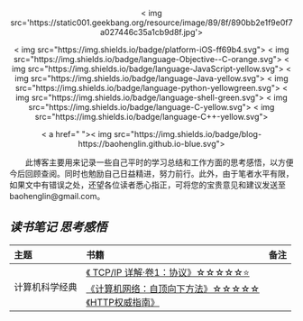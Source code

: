 <p align='center'>
< img src='https://static001.geekbang.org/resource/image/89/8f/890bb2e1f9e0f7a027446c35a1cb9d8f.jpg'>
</p >

<p align='center'>
< img src="https://img.shields.io/badge/platform-iOS-ff69b4.svg">
< img src="https://img.shields.io/badge/language-Objective--C-orange.svg">
< img src="https://img.shields.io/badge/language-JavaScript-yellow.svg">
< img src="https://img.shields.io/badge/language-Java-yellow.svg">
< img src="https://img.shields.io/badge/language-python-yellowgreen.svg">
< img src="https://img.shields.io/badge/language-shell-green.svg">
<!-- < img src="https://img.shields.io/badge/language-PHP-yellow.svg"> -->
< img src="https://img.shields.io/badge/language-C-yellow.svg">
< img src="https://img.shields.io/badge/language-C++-yellow.svg">
<!--< img src="https://img.shields.io/badge/blog-https://baohenglin.github.io-blue.svg">-->
</p >

<p align='center'>
< a href=" ">< img src="https://img.shields.io/badge/blog-https://baohenglin.github.io-blue.svg"></ a>
<!--< a href="https://juejin.im/user/57638ad8207703006b06e3ef">< img src="https://img.shields.io/badge/%E6%8E%98%E9%87%91-@bestswifter-fd6f32.svg?style=flat&colorA=1970fe"></ a>
< a href="https://www.zhihu.com/people/bestswifter/activities">< img src="https://img.shields.io/badge/%E7%9F%A5%E4%B9%8E-@bestswifter-50E3C2.svg?style=flat&colorA=0083ea"></ a>-->
<i<!--mg src="https://img.shields.io/badge/PR-welcome%20!-brightgreen.svg?colorA=a0cd34-->">
</p >
&emsp;&emsp;此博客主要用来记录一些自己平时的学习总结和工作方面的思考感悟，以方便今后回顾查阅。同时也勉励自己日益精进，努力前行。此外，由于笔者水平有限，如果文中有错误之处，还望各位读者悉心指正，可将您的宝贵意见和建议发送至baohenglin@gmail.com。

## *读书笔记 思考感悟*
|主题|书籍|备注|
|:---|:--|:---:
|计算机科学经典|[《 TCP/IP 详解·卷1：协议》☆☆☆☆☆⭐️](https://github.com/baohenglin/HLBlog/blob/master/Articles/ComputerScience/TCP%C2%B7IP%E8%AF%A6%E8%A7%A3/%E3%80%8ATCP%C2%B7IP%E8%AF%A6%E8%A7%A3%E3%80%8B.md)<br>[《计算机网络：自顶向下方法》☆☆☆☆☆](https://github.com/baohenglin/HLBlog/blob/master/Articles/ComputerScience/%E8%AE%A1%E7%AE%97%E6%9C%BA%E7%BD%91%E7%BB%9C%EF%BC%9A%E8%87%AA%E9%A1%B6%E5%90%91%E4%B8%8B%E6%96%B9%E6%B3%95/%E3%80%8A%E8%AE%A1%E7%AE%97%E6%9C%BA%E7%BD%91%E7%BB%9C%EF%BC%9A%E8%87%AA%E9%A1%B6%E5%90%91%E4%B8%8B%E6%96%B9%E6%B3%95%E3%80%8B.md)<br>[《HTTP权威指南》](https://github.com/baohenglin/HLBlog/blob/master/Articles/ComputerScience/HTTP%E6%9D%83%E5%A8%81%E6%8C%87%E5%8D%97/%E3%80%8AHTTP%E6%9D%83%E5%A8%81%E6%8C%87%E5%8D%97%E3%80%8B.md)<br>|
